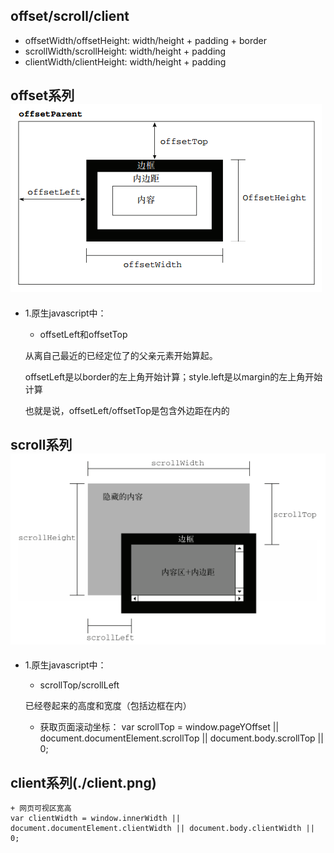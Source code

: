 ## offset/scroll/client

* offsetWidth/offsetHeight: width/height + padding + border
* scrollWidth/scrollHeight: width/height + padding
* clientWidth/clientHeight: width/height + padding



## offset系列 ![Alt text](./offset.png)
* 1.原生javascript中：
    + offsetLeft和offsetTop

    从离自己最近的已经定位了的父亲元素开始算起。

    offsetLeft是以border的左上角开始计算；style.left是以margin的左上角开始计算

    也就是说，offsetLeft/offsetTop是包含外边距在内的

## scroll系列![Alt text](./scroll.png)
* 1.原生javascript中：
    + scrollTop/scrollLeft

    已经卷起来的高度和宽度（包括边框在内）
    + 获取页面滚动坐标：
    var scrollTop = window.pageYOffset || document.documentElement.scrollTop || document.body.scrollTop || 0;

## client系列(./client.png)
    + 网页可视区宽高
    var clientWidth = window.innerWidth || document.documentElement.clientWidth || document.body.clientWidth || 0;

